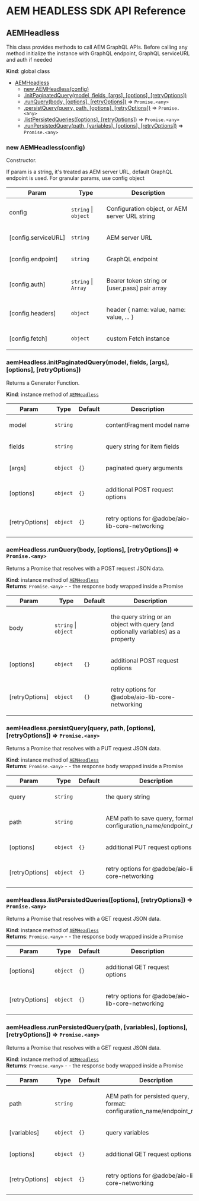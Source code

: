 <!--
Copyright 2021 Adobe. All rights reserved.
This file is licensed to you under the Apache License, Version 2.0 (the "License");
you may not use this file except in compliance with the License. You may obtain a copy
of the License at http://www.apache.org/licenses/LICENSE-2.0

Unless required by applicable law or agreed to in writing, software distributed under
the License is distributed on an "AS IS" BASIS, WITHOUT WARRANTIES OR REPRESENTATIONS
OF ANY KIND, either express or implied. See the License for the specific language
governing permissions and limitations under the License.
-->
# AEM HEADLESS SDK API Reference

<a name="AEMHeadless"></a>

## AEMHeadless
This class provides methods to call AEM GraphQL APIs.
Before calling any method initialize the instance
with GraphQL endpoint, GraphQL serviceURL and auth if needed

**Kind**: global class  

* [AEMHeadless](#AEMHeadless)
    * [new AEMHeadless(config)](#new_AEMHeadless_new)
    * [.initPaginatedQuery(model, fields, [args], [options], [retryOptions])](#AEMHeadless+initPaginatedQuery)
    * [.runQuery(body, [options], [retryOptions])](#AEMHeadless+runQuery) ⇒ <code>Promise.&lt;any&gt;</code>
    * [.persistQuery(query, path, [options], [retryOptions])](#AEMHeadless+persistQuery) ⇒ <code>Promise.&lt;any&gt;</code>
    * [.listPersistedQueries([options], [retryOptions])](#AEMHeadless+listPersistedQueries) ⇒ <code>Promise.&lt;any&gt;</code>
    * [.runPersistedQuery(path, [variables], [options], [retryOptions])](#AEMHeadless+runPersistedQuery) ⇒ <code>Promise.&lt;any&gt;</code>

<a name="new_AEMHeadless_new"></a>

### new AEMHeadless(config)
Constructor.

If param is a string, it's treated as AEM server URL, default GraphQL endpoint is used.
For granular params, use config object

<table>
  <thead>
    <tr>
      <th>Param</th><th>Type</th><th>Description</th>
    </tr>
  </thead>
  <tbody>
<tr>
    <td>config</td><td><code>string</code> | <code>object</code></td><td><p>Configuration object, or AEM server URL string</p>
</td>
    </tr><tr>
    <td>[config.serviceURL]</td><td><code>string</code></td><td><p>AEM server URL</p>
</td>
    </tr><tr>
    <td>[config.endpoint]</td><td><code>string</code></td><td><p>GraphQL endpoint</p>
</td>
    </tr><tr>
    <td>[config.auth]</td><td><code>string</code> | <code>Array</code></td><td><p>Bearer token string or [user,pass] pair array</p>
</td>
    </tr><tr>
    <td>[config.headers]</td><td><code>object</code></td><td><p>header { name: value, name: value, ... }</p>
</td>
    </tr><tr>
    <td>[config.fetch]</td><td><code>object</code></td><td><p>custom Fetch instance</p>
</td>
    </tr>  </tbody>
</table>

<a name="AEMHeadless+initPaginatedQuery"></a>

### aemHeadless.initPaginatedQuery(model, fields, [args], [options], [retryOptions])
Returns a Generator Function.

**Kind**: instance method of [<code>AEMHeadless</code>](#AEMHeadless)  
<table>
  <thead>
    <tr>
      <th>Param</th><th>Type</th><th>Default</th><th>Description</th>
    </tr>
  </thead>
  <tbody>
<tr>
    <td>model</td><td><code>string</code></td><td></td><td><p>contentFragment model name</p>
</td>
    </tr><tr>
    <td>fields</td><td><code>string</code></td><td></td><td><p>query string for item fields</p>
</td>
    </tr><tr>
    <td>[args]</td><td><code>object</code></td><td><code>{}</code></td><td><p>paginated query arguments</p>
</td>
    </tr><tr>
    <td>[options]</td><td><code>object</code></td><td><code>{}</code></td><td><p>additional POST request options</p>
</td>
    </tr><tr>
    <td>[retryOptions]</td><td><code>object</code></td><td><code>{}</code></td><td><p>retry options for @adobe/aio-lib-core-networking</p>
</td>
    </tr>  </tbody>
</table>

<a name="AEMHeadless+runQuery"></a>

### aemHeadless.runQuery(body, [options], [retryOptions]) ⇒ <code>Promise.&lt;any&gt;</code>
Returns a Promise that resolves with a POST request JSON data.

**Kind**: instance method of [<code>AEMHeadless</code>](#AEMHeadless)  
**Returns**: <code>Promise.&lt;any&gt;</code> - - the response body wrapped inside a Promise  
<table>
  <thead>
    <tr>
      <th>Param</th><th>Type</th><th>Default</th><th>Description</th>
    </tr>
  </thead>
  <tbody>
<tr>
    <td>body</td><td><code>string</code> | <code>object</code></td><td></td><td><p>the query string or an object with query (and optionally variables) as a property</p>
</td>
    </tr><tr>
    <td>[options]</td><td><code>object</code></td><td><code>{}</code></td><td><p>additional POST request options</p>
</td>
    </tr><tr>
    <td>[retryOptions]</td><td><code>object</code></td><td><code>{}</code></td><td><p>retry options for @adobe/aio-lib-core-networking</p>
</td>
    </tr>  </tbody>
</table>

<a name="AEMHeadless+persistQuery"></a>

### aemHeadless.persistQuery(query, path, [options], [retryOptions]) ⇒ <code>Promise.&lt;any&gt;</code>
Returns a Promise that resolves with a PUT request JSON data.

**Kind**: instance method of [<code>AEMHeadless</code>](#AEMHeadless)  
**Returns**: <code>Promise.&lt;any&gt;</code> - - the response body wrapped inside a Promise  
<table>
  <thead>
    <tr>
      <th>Param</th><th>Type</th><th>Default</th><th>Description</th>
    </tr>
  </thead>
  <tbody>
<tr>
    <td>query</td><td><code>string</code></td><td></td><td><p>the query string</p>
</td>
    </tr><tr>
    <td>path</td><td><code>string</code></td><td></td><td><p>AEM path to save query, format: configuration_name/endpoint_name</p>
</td>
    </tr><tr>
    <td>[options]</td><td><code>object</code></td><td><code>{}</code></td><td><p>additional PUT request options</p>
</td>
    </tr><tr>
    <td>[retryOptions]</td><td><code>object</code></td><td><code>{}</code></td><td><p>retry options for @adobe/aio-lib-core-networking</p>
</td>
    </tr>  </tbody>
</table>

<a name="AEMHeadless+listPersistedQueries"></a>

### aemHeadless.listPersistedQueries([options], [retryOptions]) ⇒ <code>Promise.&lt;any&gt;</code>
Returns a Promise that resolves with a GET request JSON data.

**Kind**: instance method of [<code>AEMHeadless</code>](#AEMHeadless)  
**Returns**: <code>Promise.&lt;any&gt;</code> - - the response body wrapped inside a Promise  
<table>
  <thead>
    <tr>
      <th>Param</th><th>Type</th><th>Default</th><th>Description</th>
    </tr>
  </thead>
  <tbody>
<tr>
    <td>[options]</td><td><code>object</code></td><td><code>{}</code></td><td><p>additional GET request options</p>
</td>
    </tr><tr>
    <td>[retryOptions]</td><td><code>object</code></td><td><code>{}</code></td><td><p>retry options for @adobe/aio-lib-core-networking</p>
</td>
    </tr>  </tbody>
</table>

<a name="AEMHeadless+runPersistedQuery"></a>

### aemHeadless.runPersistedQuery(path, [variables], [options], [retryOptions]) ⇒ <code>Promise.&lt;any&gt;</code>
Returns a Promise that resolves with a GET request JSON data.

**Kind**: instance method of [<code>AEMHeadless</code>](#AEMHeadless)  
**Returns**: <code>Promise.&lt;any&gt;</code> - - the response body wrapped inside a Promise  
<table>
  <thead>
    <tr>
      <th>Param</th><th>Type</th><th>Default</th><th>Description</th>
    </tr>
  </thead>
  <tbody>
<tr>
    <td>path</td><td><code>string</code></td><td></td><td><p>AEM path for persisted query, format: configuration_name/endpoint_name</p>
</td>
    </tr><tr>
    <td>[variables]</td><td><code>object</code></td><td><code>{}</code></td><td><p>query variables</p>
</td>
    </tr><tr>
    <td>[options]</td><td><code>object</code></td><td><code>{}</code></td><td><p>additional GET request options</p>
</td>
    </tr><tr>
    <td>[retryOptions]</td><td><code>object</code></td><td><code>{}</code></td><td><p>retry options for @adobe/aio-lib-core-networking</p>
</td>
    </tr>  </tbody>
</table>

